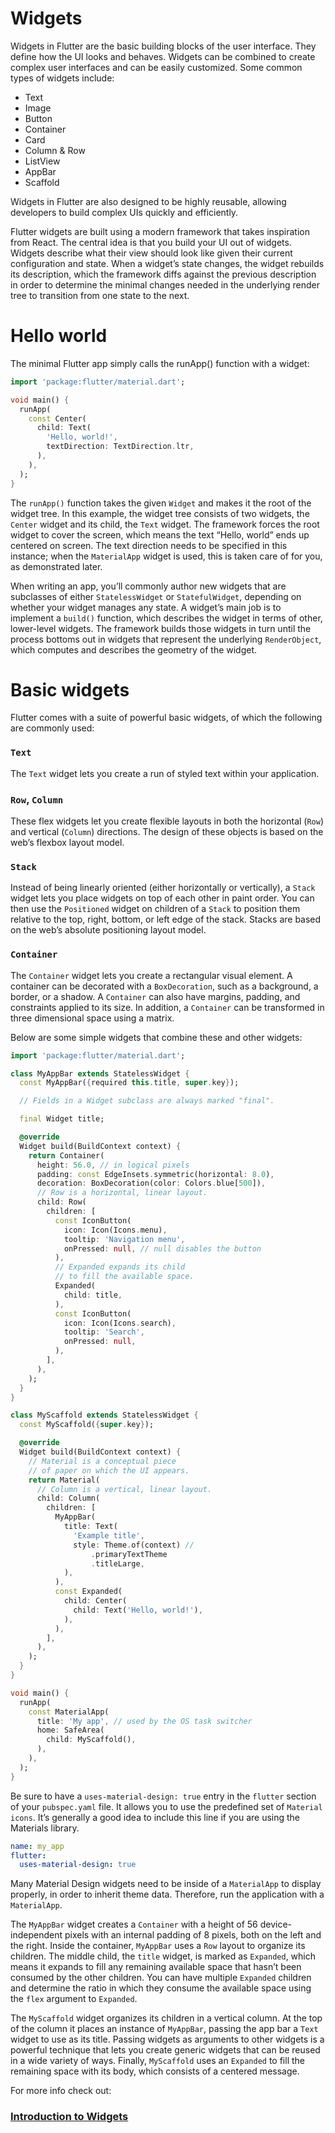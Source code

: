 # Widgets

Widgets in Flutter are the basic building blocks of the user interface. They define how the UI looks and behaves. Widgets can be combined to create complex user interfaces and can be easily customized. Some common types of widgets include:

- Text
- Image
- Button
- Container
- Card
- Column & Row
- ListView
- AppBar
- Scaffold

Widgets in Flutter are also designed to be highly reusable, allowing developers to build complex UIs quickly and efficiently.

Flutter widgets are built using a modern framework that takes inspiration from React. The central idea is that you build your UI out of widgets. Widgets describe what their view should look like given their current configuration and state. When a widget’s state changes, the widget rebuilds its description, which the framework diffs against the previous description in order to determine the minimal changes needed in the underlying render tree to transition from one state to the next.

# Hello world
The minimal Flutter app simply calls the runApp() function with a widget:

```dart
import 'package:flutter/material.dart';

void main() {
  runApp(
    const Center(
      child: Text(
        'Hello, world!',
        textDirection: TextDirection.ltr,
      ),
    ),
  );
}
```

The `runApp()` function takes the given `Widget` and makes it the root of the widget tree. In this example, the widget tree consists of two widgets, the `Center` widget and its child, the `Text` widget. The framework forces the root widget to cover the screen, which means the text “Hello, world” ends up centered on screen. The text direction needs to be specified in this instance; when the `MaterialApp` widget is used, this is taken care of for you, as demonstrated later.

When writing an app, you’ll commonly author new widgets that are subclasses of either `StatelessWidget` or `StatefulWidget`, depending on whether your widget manages any state. A widget’s main job is to implement a `build()` function, which describes the widget in terms of other, lower-level widgets. The framework builds those widgets in turn until the process bottoms out in widgets that represent the underlying `RenderObject`, which computes and describes the geometry of the widget.

# Basic widgets

Flutter comes with a suite of powerful basic widgets, of which the following are commonly used:

### `Text`
The `Text` widget lets you create a run of styled text within your application.

### `Row`, `Column`
These flex widgets let you create flexible layouts in both the horizontal (`Row`) and vertical (`Column`) directions. The design of these objects is based on the web’s flexbox layout model.

### `Stack`
Instead of being linearly oriented (either horizontally or vertically), a `Stack` widget lets you place widgets on top of each other in paint order. You can then use the `Positioned` widget on children of a `Stack` to position them relative to the top, right, bottom, or left edge of the stack. Stacks are based on the web’s absolute positioning layout model.

### `Container`

The `Container` widget lets you create a rectangular visual element. A container can be decorated with a `BoxDecoration`, such as a background, a border, or a shadow. A `Container` can also have margins, padding, and constraints applied to its size. In addition, a `Container` can be transformed in three dimensional space using a matrix.

Below are some simple widgets that combine these and other widgets:

```dart
import 'package:flutter/material.dart';

class MyAppBar extends StatelessWidget {
  const MyAppBar({required this.title, super.key});

  // Fields in a Widget subclass are always marked "final".

  final Widget title;

  @override
  Widget build(BuildContext context) {
    return Container(
      height: 56.0, // in logical pixels
      padding: const EdgeInsets.symmetric(horizontal: 8.0),
      decoration: BoxDecoration(color: Colors.blue[500]),
      // Row is a horizontal, linear layout.
      child: Row(
        children: [
          const IconButton(
            icon: Icon(Icons.menu),
            tooltip: 'Navigation menu',
            onPressed: null, // null disables the button
          ),
          // Expanded expands its child
          // to fill the available space.
          Expanded(
            child: title,
          ),
          const IconButton(
            icon: Icon(Icons.search),
            tooltip: 'Search',
            onPressed: null,
          ),
        ],
      ),
    );
  }
}

class MyScaffold extends StatelessWidget {
  const MyScaffold({super.key});

  @override
  Widget build(BuildContext context) {
    // Material is a conceptual piece
    // of paper on which the UI appears.
    return Material(
      // Column is a vertical, linear layout.
      child: Column(
        children: [
          MyAppBar(
            title: Text(
              'Example title',
              style: Theme.of(context) //
                  .primaryTextTheme
                  .titleLarge,
            ),
          ),
          const Expanded(
            child: Center(
              child: Text('Hello, world!'),
            ),
          ),
        ],
      ),
    );
  }
}

void main() {
  runApp(
    const MaterialApp(
      title: 'My app', // used by the OS task switcher
      home: SafeArea(
        child: MyScaffold(),
      ),
    ),
  );
}
```

Be sure to have a `uses-material-design: true` entry in the `flutter` section of your `pubspec.yaml` file. It allows you to use the predefined set of `Material icons`. It’s generally a good idea to include this line if you are using the Materials library.

```yaml
name: my_app
flutter:
  uses-material-design: true
```

Many Material Design widgets need to be inside of a `MaterialApp` to display properly, in order to inherit theme data. Therefore, run the application with a `MaterialApp`.

The `MyAppBar` widget creates a `Container` with a height of 56 device-independent pixels with an internal padding of 8 pixels, both on the left and the right. Inside the container, `MyAppBar` uses a `Row` layout to organize its children. The middle child, the `title` widget, is marked as `Expanded`, which means it expands to fill any remaining available space that hasn’t been consumed by the other children. You can have multiple `Expanded` children and determine the ratio in which they consume the available space using the `flex` argument to `Expanded`.

The `MyScaffold` widget organizes its children in a vertical column. At the top of the column it places an instance of `MyAppBar`, passing the app bar a `Text` widget to use as its title. Passing widgets as arguments to other widgets is a powerful technique that lets you create generic widgets that can be reused in a wide variety of ways. Finally, `MyScaffold` uses an `Expanded` to fill the remaining space with its body, which consists of a centered message.

For more info check out: 
### [Introduction to Widgets](https://docs.flutter.dev/development/ui/widgets-intro)
